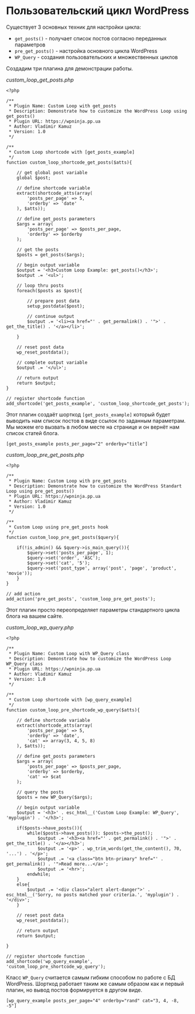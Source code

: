 # Пользовательский цикл WordPress

Существует 3 основных техник для настройки цикла:

* `get_posts()` - получает список постов согласно переданных параметров
* `pre_get_posts()` - настройка основного цикла WordPress
* `WP_Query` - создания пользовательских и множественных циклов

Создадим три плагина для демонстрации работы.

*custom_loop_get_posts.php*

```
<?php

/**
 * Plugin Name: Custom Loop with get_posts
 * Description: Demonstrate how to customize the WordPress Loop using get_posts()
 * Plugin URL: https://wpninja.pp.ua
 * Author: Vladimir Kamuz
 * Version: 1.0
 */

/**
 * Custom Loop shortcode with [get_posts_example]
 */
function custom_loop_shortcode_get_posts($atts){

    // get global post variable
    global $post;

    // define shortcode variable
    extract(shortcode_atts(array(
        'posts_per_page' => 5,
        'orderby' => 'date'
    ), $atts));

    // define get_posts parameters
    $args = array(
        'posts_per_page' => $posts_per_page,
        'orderby' => $orderby
    );

    // get the posts
    $posts = get_posts($args);

    // begin output variable
    $output = '<h3>Custom Loop Example: get_posts()</h3>';
    $output .= '<ul>';

    // loop thru posts
    foreach($posts as $post){

        // prepare post data
        setup_postdata($post);

        // continue output
        $output .= '<li><a href="' . get_permalink() . '">' . get_the_title() . '</a></li>';

    }

    // reset post data
    wp_reset_postdata();

    // complete output variable
    $output .= '</ul>';

    // return output
    return $output;
}

// register shortcode function
add_shortcode('get_posts_example', 'custom_loop_shortcode_get_posts');
```

Этот плагин создаёт шорткод `[get_posts_example]` который будет выводить нам список постов в виде ссылок по заданным параметрам. Мы можем его вызвать в любом месте на странице и он вернёт нам список статей блога.

```
[get_posts_example posts_per_page="2" orderby="title"]
```

*custom_loop_pre_get_posts.php*

```
<?php

/**
 * Plugin Name: Custom Loop with pre_get_posts
 * Description: Demonstrate how to customize the WordPress Standart Loop using pre_get_posts()
 * Plugin URL: https://wpninja.pp.ua
 * Author: Vladimir Kamuz
 * Version: 1.0
 */

/**
 * Custom Loop using pre_get_posts hook
 */
function custom_loop_pre_get_posts($query){

    if(!is_admin() && $query->is_main_query()){
        $query->set('posts_per_page', 1);
        $query->set('order', 'ASC');
        $query->set('cat', '5');
        $query->set('post_type', array('post', 'page', 'product', 'movie'));
    }
}

// add action
add_action('pre_get_posts', 'custom_loop_pre_get_posts');
```

Этот плагин просто переопределяет параметры стандартного цикла блога на вашем сайте.

*custom_loop_wp_query.php*

```
<?php

/**
 * Plugin Name: Custom Loop with WP_Query class
 * Description: Demonstrate how to customize the WordPress Loop WP_Query class
 * Plugin URL: https://wpninja.pp.ua
 * Author: Vladimir Kamuz
 * Version: 1.0
 */

/**
 * Custom Loop shortcode with [wp_query_example]
 */
function custom_loop_pre_shortcode_wp_query($atts){

    // define shortcode variable
    extract(shortcode_atts(array(
        'posts_per_page' => 5,
        'orderby' => 'date',
        'cat' => array(3, 4, 5, 8)
    ), $atts));

    // define get_posts parameters
    $args = array(
        'posts_per_page' => $posts_per_page,
        'orderby' => $orderby,
        'cat' => $cat
    );

    // query the posts
    $posts = new WP_Query($args);

    // begin output variable
    $output = '<h3>' . esc_html__('Custom Loop Example: WP_Query', 'myplugin') . '</h3>';

    if($posts->have_posts()){
        while($posts->have_posts()): $posts->the_post(); 
            $output .= '<h3><a href="' . get_permalink() . '">' . get_the_title() . '</a></h3>';
            $output .= '<p>' . wp_trim_words(get_the_content(), 70, '...') . '</p>';
            $output .= '<a class="btn btn-primary" href="' . get_permalink() . '">Read more...</a>';
            $output .= '<hr>';
        endwhile;
    }
    else{
        $output .= '<div class="alert alert-danger">' . esc_html__('Sorry, no posts matched your criteria.', 'myplugin') . '</div>';
    }

    // reset post data
    wp_reset_postdata();

    // return output
    return $output;

}

// register shortcode function
add_shortcode('wp_query_example', 'custom_loop_pre_shortcode_wp_query');
```

Класс `WP_Query` считается самым гибким способом по работе с БД WordPress. Шорткод работает таким же самым образом как и первый плагин, но вывод постов формируется в другом виде.

```
[wp_query_example posts_per_page="4" orderby="rand" cat="3, 4, -8, -5"]
```